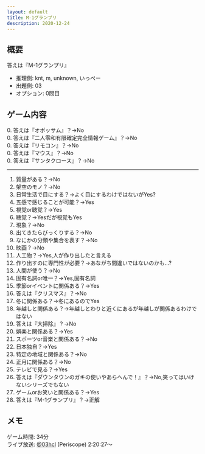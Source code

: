 ```yaml
---
layout: default
title: M-1グランプリ
description: 2020-12-24
---
```


## 概要

答えは『M-1グランプリ』

- 推理側: knt, m, unknown, いっぺー
- 出題側: 03
- オプション: 0問目

## ゲーム内容

0\. 答えは『オポッサム』？→No  
0\. 答えは『二人零和有限確定完全情報ゲーム』？→No  
0\. 答えは『リモコン』？→No  
0\. 答えは『マウス』？→No  
0\. 答えは『サンタクロース』？→No

---

1. 質量がある？→No
2. 架空のモノ？→No
3. 日常生活で目にする？→よく目にするわけではないがYes?
4. 五感で感じることが可能？→Yes
5. 視覚or聴覚？→Yes
6. 聴覚？→Yesだが視覚もYes
7. 現象？→No
8. 出てきたらびっくりする？→No
9. なにかの分類や集合を表す？→No
10. 映画？→No
11. 人工物？→Yes,人が作り出したと言える
12. 作り出すのに専門性が必要？→あながち間違いではないのかも…?
13. 人間が使う？→No
14. 固有名詞or唯一？→Yes,固有名詞
15. 季節orイベントに関係ある？→Yes
16. 答えは『クリスマス』？→No
17. 冬に関係ある？→冬にあるのでYes
18. 年越しと関係ある？→年越しとわりと近くにあるが年越しが関係あるわけではない
19. 答えは『大掃除』？→No
20. 娯楽と関係ある？→Yes
21. スポーツor音楽と関係ある？→No
22. 日本独自？→Yes
23. 特定の地域と関係ある？→No
24. 正月に関係ある？→No
25. テレビで見る？→Yes
26. 答えは『ダウンタウンのガキの使いやあらへんで！』？→No,笑ってはいけないシリーズでもない
27. ゲームorお笑いと関係ある？→Yes
28. 答えは『M-1グランプリ』？→正解

## メモ

ゲーム時間: 34分  
ライブ放送: [@03hcl](https://www.periscope.tv/03hcl/1djGXqDbONVJZ?t=2h20m27s) (Periscope) 2:20:27～
